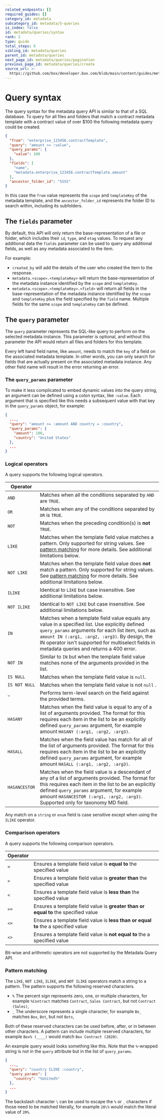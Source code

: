 ```yaml
---
related_endpoints: []
required_guides: []
category_id: metadata
subcategory_id: metadata/5-queries
is_index: false
id: metadata/queries/syntax
rank: 2
type: guide
total_steps: 6
sibling_id: metadata/queries
parent_id: metadata/queries
next_page_id: metadata/queries/pagination
previous_page_id: metadata/queries/create
source_url: >-
  https://github.com/box/developer.box.com/blob/main/content/guides/metadata/5-queries/2-syntax.md
---
```

# Query syntax

The query syntax for the metadata query API is similar to that of a SQL
database. To query for all files and folders that match a contract metadata
template with a contract value of over \$100 the following metadata query could
be created.

```json
{
  "from": "enterprise_123456.contractTemplate",
  "query": "amount >= :value",
  "query_params": {
    "value": 100
  },
  "fields": [
    "name",
    "metadata.enterprise_123456.contractTemplate.amount"
  ],
  "ancestor_folder_id": "5555"
}
```

In this case the `from` value represents the `scope` and `templateKey` of the
metadata template, and the `ancestor_folder_id` represents the folder ID to
search within, including its subfolders.

## The `fields` parameter

By default, this API will only return the base-representation of a file or
folder, which includes their `id`, `type`, and `etag` values. To request any
additional data the `fields` parameter can be used to query any additional
fields, as well as any metadata associated to the item.

For example:

* `created_by` will add the details of the user who created the item to the response.
* `metadata.<scope>.<templateKey>` will return the base-representation of the metadata instance identified by the `scope` and `templateKey`.
* `metadata.<scope>.<templateKey>.<field>` will return all fields in the base-representation of the metadata instance identified by the `scope` and `templateKey` plus the field specified by the `field` name. Multiple fields for the same `scope` and `templateKey` can be defined.

## The `query` parameter

The `query` parameter represents the SQL-like query to perform on the selected
metadata instance. This parameter is optional, and without this parameter the
API would return all files and folders for this template.

Every left hand field name, like `amount`, needs to match the `key` of a
field on the associated metadata template. In other words, you can only search
for fields that are actually present on the associated metadata instance. Any
other field name will result in the error returning an error.

### The `query_params` parameter

To make it less complicated to embed dynamic values into the query string, an
argument can be defined using a colon syntax, like `:value`. Each argument that
is specified like this needs a subsequent value with that key in the
`query_params` object, for example:

```json
{
  ...,
  "query": "amount >= :amount AND country = :country",
  "query_params": {
    "amount": 100,
    "country": "United States"
  },
  ...
}
```

### Logical operators

A query supports the following logical operators.

<!-- i18n-enable localize-links -->

| Operator                |                                                                                                                                                                                                                                                       |
|-------------------------|-------------------------------------------------------------------------------------------------------------------------------------------------------------------------------------------------------------------------------------------------------|
| `AND`                   | Matches when all the conditions separated by `AND` are `TRUE`.                                                                                                                                                                                        |
| `OR`                    | Matches when any of the conditions separated by `OR` is `TRUE`.                                                                                                                                                                                       |
| `NOT`                   | Matches when the preceding condition(s) is **not** `TRUE`.                                                                                                                                                                                            |
| `LIKE`                  | Matches when the template field value matches a pattern. Only supported for string values. See [pattern matching](#pattern-matching) for more details. See additional limitations below.                                                              |
| `NOT LIKE`              | Matches when the template field value does **not** match a pattern. Only supported for string values. See [pattern matching](#pattern-matching) for more details. See additional limitations below.                                                   |
| `ILIKE`                 | Identical to `LIKE` but case insensitive. See additional limitations below.                                                                                                                                                                           |
| `NOT ILIKE`             | Identical to `NOT LIKE` but case insensitive. See additional limitations below.                                                                                                                                                                       |
| `IN`                    | Matches when a template field value equals any value in a specified list. Use explicitly defined `query_params` arguments for each list item, such as `amount IN (:arg1, :arg2, :arg3)`. By design, the IN operator isn't supported for multiselect fields in metadata queries and returns a 400 error. |
| `NOT IN`                | Similar to `IN` but when the template field value matches none of the arguments provided in the list.                                                                                                                                                 |
| `IS NULL`               | Matches when the template field value is `null`.                                                                                                                                                                                                      |
| `IS NOT NULL`                | Matches when the template field value is not `null` .                                                                                                                                                                                                 |
| `~` | Performs term-level search on the field against the provided terms. |
| `HASANY` | Matches when the field value is equal to any of a list of arguments provided. The format for this requires each item in the list to be an explicitly defined `query_params` argument, for example amount `HASANY (:arg1, :arg2, :arg3)`. |
| `HASALL` | Matches when the field value has match for all of the list of arguments provided. The format for this requires each item in the list to be an explicitly defined `query_params` argument, for example amount `HASALL (:arg1, :arg2, :arg3)`. |
| `HASANCESTOR` | Matches when the field value is a descendant of any of a list of arguments provided. The format for this requires each item in the list to be an explicitly defined `query_params` argument, for example amount `HASANCESTOR (:arg1, :arg2, :arg3)`. Supported only for taxonomy MD field. |

<!-- i18n-disable localize-links -->

<Message notice>

Any match on a `string` or `enum` field is case sensitive except when using
the `ILIKE` operator.

</Message>

### Comparison operators

A query supports the following comparison operators.

| Operator |                                                                                    |
|----------|------------------------------------------------------------------------------------|
| `=`      | Ensures a template field value is **equal to** the specified value                 |
| `>`      | Ensures a template field value is **greater than** the specified value             |
| `<`      | Ensures a template field value is **less than** the specified value                |
| `>=`     | Ensures a template field value is **greater than or equal to** the specified value |
| `<=`     | Ensures a template field value is **less than or equal to** the a specified value  |
| `<>`     | Ensures a template field value is **not equal to** the a specified value           |

<Message warning>

Bit-wise and arithmetic operators are not supported by the Metadata Query API.

</Message>

### Pattern matching

The `LIKE`, `NOT LIKE`, `ILIKE`, and `NOT ILIKE` operators match a string
to a pattern. The pattern supports the following reserved characters.

* `%` The percent sign represents zero, one, or multiple characters, for example `%Contract` matches `Contract`, `Sales Contract`, but not `Contract (Sales)`,
* `_` The underscore represents a single character, for example `Bo_` matches `Box`, `Bot`, but not `Bots`,

Both of these reserved characters can be used before, after, or in between other
characters. A pattern can include multiple reserved characters, for example
`Box% (____)` would match `Box Contract (2020)`.

An example query would looks something like this. Note that the `%`-wrapped
string is not in the `query` attribute but in the list of `query_params`.

```json
{
  ...,
  "query": "country ILIKE :country",
  "query_params": {
    "country": "%United%"
  },
  ...
}
```

<Message notice>

The backslash character `\` can be used to escape the `%` or
`_` characters if those need to be matched literally, for example
`20\%` would match the literal value of `20%`.

</Message>